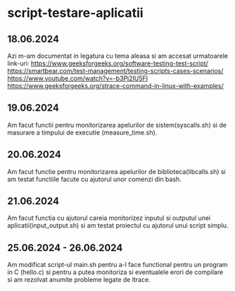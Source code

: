 # script-testare-aplicatii
## 18.06.2024
Azi m-am documentat in legatura cu tema aleasa si am accesat urmatoarele link-uri:
https://www.geeksforgeeks.org/software-testing-test-script/
https://smartbear.com/test-management/testing-scripts-cases-scenarios/
https://www.youtube.com/watch?v=-b3Pj2IU5FI
https://www.geeksforgeeks.org/strace-command-in-linux-with-examples/

## 19.06.2024
Am facut functii pentru monitorizarea apelurilor de sistem(syscalls.sh) si de masurare a timpului 
de executie (measure_time.sh).

## 20.06.2024
Am facut functie pentru monitorizarea apelurilor de biblioteca(libcalls.sh) si am testat functiile facute cu ajutorul unor comenzi din bash.

## 21.06.2024
Am facut functia cu ajutorul careia monitorizez inputul si outputul unei aplicatii(input_output.sh) si am testat proiectul cu ajutorul unui script simplu.

## 25.06.2024 - 26.06.2024
Am modificat script-ul main.sh pentru a-l face functional pentru un program in C (hello.c) si pentru a putea monitoriza si eventualele erori de compilare si am rezolvat anumite probleme legate de ltrace.
